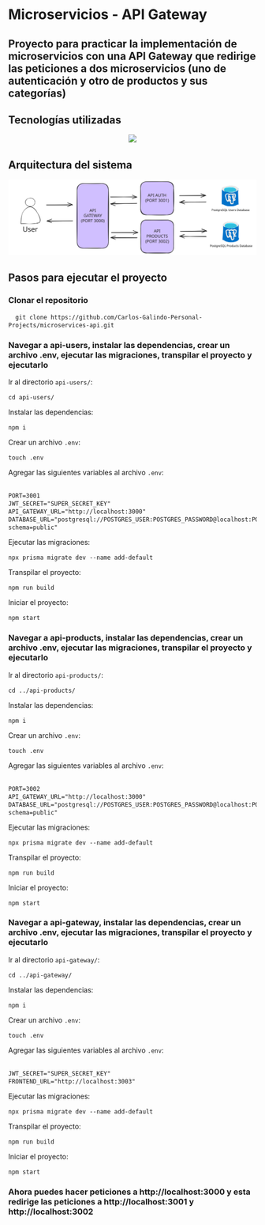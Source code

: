 <h1>Microservicios - API Gateway</h1>

<h2>Proyecto para practicar la implementación de microservicios con una API Gateway que redirige las peticiones a dos microservicios (uno de autenticación y otro de productos y sus categorías)</h2>

<h2>Tecnologías utilizadas</h2>

<p align="center">
  <a href="https://skillicons.dev">
    <img src="https://skillicons.dev/icons?i=ts,nodejs,npm,express,tailwind,next,postgres,prisma&perline=12" />
  </a>
</p>

<h2>Arquitectura del sistema</h2>
<img src="./architecture.svg" alt="Architecture Diagram" />

<h2>Pasos para ejecutar el proyecto</h2>

<h3>Clonar el repositorio</h3>

      git clone https://github.com/Carlos-Galindo-Personal-Projects/microservices-api.git
<h3>Navegar a api-users, instalar las dependencias, crear un archivo .env, ejecutar las migraciones, transpilar el proyecto y ejecutarlo</h3>

<p>Ir al directorio <code>api-users/</code>:</p>
<pre><code>cd api-users/</code></pre>

<p>Instalar las dependencias:</p>
<pre><code>npm i</code></pre>

<p>Crear un archivo <code>.env</code>:</p>
<pre><code>touch .env</code></pre>

<p>Agregar las siguientes variables al archivo <code>.env</code>:</p>
<pre><code>
PORT=3001
JWT_SECRET="SUPER_SECRET_KEY"
API_GATEWAY_URL="http://localhost:3000"
DATABASE_URL="postgresql://POSTGRES_USER:POSTGRES_PASSWORD@localhost:POSTGRES_PORT/POSTGRES_USERS_DATABASE_NAME?schema=public"
</code></pre>

<p>Ejecutar las migraciones:</p>
<pre><code>npx prisma migrate dev --name add-default</code></pre>

<p>Transpilar el proyecto:</p>
<pre><code>npm run build</code></pre>

<p>Iniciar el proyecto:</p>
<pre><code>npm start</code></pre>
  
<h3>Navegar a api-products, instalar las dependencias, crear un archivo .env, ejecutar las migraciones, transpilar el proyecto y ejecutarlo</h3>

<p>Ir al directorio <code>api-products/</code>:</p>
<pre><code>cd ../api-products/</code></pre>

<p>Instalar las dependencias:</p>
<pre><code>npm i</code></pre>

<p>Crear un archivo <code>.env</code>:</p>
<pre><code>touch .env</code></pre>

<p>Agregar las siguientes variables al archivo <code>.env</code>:</p>
<pre><code>
PORT=3002
API_GATEWAY_URL="http://localhost:3000"
DATABASE_URL="postgresql://POSTGRES_USER:POSTGRES_PASSWORD@localhost:POSTGRES_PORT/POSTGRES_USERS_DATABASE_PRODUCTS?schema=public"
</code></pre>

<p>Ejecutar las migraciones:</p>
<pre><code>npx prisma migrate dev --name add-default</code></pre>

<p>Transpilar el proyecto:</p>
<pre><code>npm run build</code></pre>

<p>Iniciar el proyecto:</p>
<pre><code>npm start</code></pre>

<h3>Navegar a api-gateway, instalar las dependencias, crear un archivo .env, ejecutar las migraciones, transpilar el proyecto y ejecutarlo</h3>

<p>Ir al directorio <code>api-gateway/</code>:</p>
<pre><code>cd ../api-gateway/</code></pre>

<p>Instalar las dependencias:</p>
<pre><code>npm i</code></pre>

<p>Crear un archivo <code>.env</code>:</p>
<pre><code>touch .env</code></pre>

<p>Agregar las siguientes variables al archivo <code>.env</code>:</p>
<pre><code>
JWT_SECRET="SUPER_SECRET_KEY"
FRONTEND_URL="http://localhost:3003"
</code></pre>

<p>Ejecutar las migraciones:</p>
<pre><code>npx prisma migrate dev --name add-default</code></pre>

<p>Transpilar el proyecto:</p>
<pre><code>npm run build</code></pre>

<p>Iniciar el proyecto:</p>
<pre><code>npm start</code></pre>

<h3> Ahora puedes hacer peticiones a http://localhost:3000 y esta redirige las peticiones a http://localhost:3001 y http://localhost:3002  </h3>
